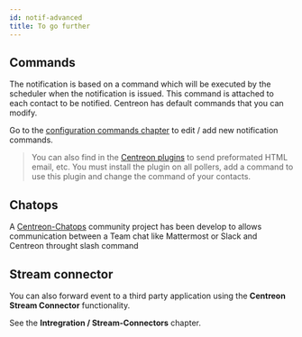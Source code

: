 ```yaml
---
id: notif-advanced
title: To go further
---
```


## Commands

The notification is based on a command which will be executed by the scheduler
when the notification is issued. This command is attached to each contact to be
notified. Centreon has default commands that you can modify.

Go to the [configuration commands
chapter](../monitoring/basic-objects/commands.md#definition) to edit / add new notification
commands.

> You can also find in the [Centreon
> plugins](https://github.com/centreon/centreon-plugins/tree/master/notification)
> to send preformated HTML email, etc. You must install the plugin on all
> pollers, add a command to use this plugin and change the command of your
> contacts.

## Chatops

A [Centreon-Chatops](https://github.com/centreon/centreon-chatops) community
project has been develop to allows communication between a Team chat like
Mattermost or Slack and Centreon throught slash command

## Stream connector

You can also forward event to a third party application using the **Centreon
Stream Connector** functionality.

See the **Intregration / Stream-Connectors** chapter.
